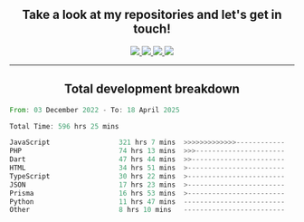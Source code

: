 <h2 align="center">
  Take a look at my repositories and let's get in touch!
</h2>
<p align="center">
  <a href="https://www.instagram.com/rayhanarkan?igsh=MXM3dHhmMTZ3ZWVsaA==">
    <img src="https://img.icons8.com/material-outlined/30/689d6a/instagram.png"/>
  </a>
  <a href="https://www.linkedin.com/in/rayhanarkan/">
    <img src="https://img.icons8.com/material-outlined/30/689d6a/linkedin.png"/>
  </a>
  <a href="">
    <img src="https://img.icons8.com/material-outlined/30/689d6a/geography.png"/>
  </a>
  <a href="mailto:rayhanarkan30@gmail.com">
    <img src="https://img.icons8.com/material-outlined/30/689d6a/email.png"/>
  </a>
</p>

---

<h2 align="center">Total development breakdown</h2>

<p align="center">
<!--START_SECTION:waka-->

```rust
From: 03 December 2022 - To: 18 April 2025

Total Time: 596 hrs 25 mins

JavaScript                 321 hrs 7 mins  >>>>>>>>>>>>>------------   53.84 %
PHP                        74 hrs 13 mins  >>>----------------------   12.44 %
Dart                       47 hrs 44 mins  >>-----------------------   08.00 %
HTML                       34 hrs 51 mins  >------------------------   05.84 %
TypeScript                 30 hrs 22 mins  >------------------------   05.09 %
JSON                       17 hrs 23 mins  >------------------------   02.92 %
Prisma                     16 hrs 53 mins  >------------------------   02.83 %
Python                     11 hrs 47 mins  -------------------------   01.98 %
Other                      8 hrs 10 mins   -------------------------   01.37 %
```

<!--END_SECTION:waka-->
</p>
